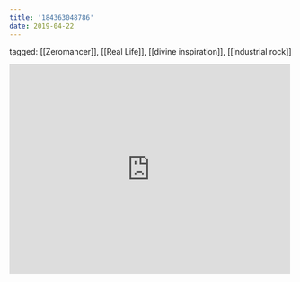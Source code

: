 ```yaml
---
title: '184363048786'
date: 2019-04-22
---
```

tagged: [[Zeromancer]], [[Real Life]], [[divine inspiration]], [[industrial rock]]
<iframe allow="accelerometer; autoplay; clipboard-write; encrypted-media; gyroscope; picture-in-picture" allowfullscreen="" frameborder="0" height="375" id="youtube_iframe" src="https://www.youtube.com/embed/Bc9_2aND7Dc?feature=oembed&amp;enablejsapi=1&amp;origin=https://safe.txmblr.com&amp;wmode=opaque" width="500"></iframe>